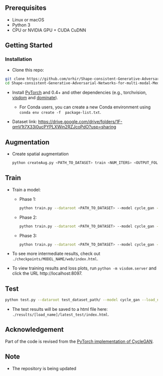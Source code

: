 ## Prerequisites
- Linux or macOS
- Python 3
- CPU or NVIDIA GPU + CUDA CuDNN

## Getting Started
### Installation

- Clone this repo:
```bash
git clone https://github.com/orhir/Shape-consistent-Generative-Adversarial-Networks-for-multi-modal-Medical-segmentation-maps
cd Shape-consistent-Generative-Adversarial-Networks-for-multi-modal-Medical-segmentation-maps
```

- Install [PyTorch](http://pytorch.org) and 0.4+ and other dependencies (e.g., torchvision, [visdom](https://github.com/facebookresearch/visdom) and [dominate](https://github.com/Knio/dominate)).
  - For Conda users, you can create a new Conda environment using `conda env create -f  package-list.txt`.

- Dataset link:
  https://drive.google.com/drive/folders/1F-qmV1t7X33i0ucPYPLXWin2RZJcoPdO?usp=sharing

## Augmentation
- Create spatial augmentation
    ```bash
    python createAug.py <PATH_TO_DATASET> train <NUM_ITERS> <OUTPUT_FOLDER_NAME
    ```
    
## Train
- Train a model:
  - Phase 1:
    ```bash
    python train.py --dataroot <PATH_TO_DATASET> --model cycle_gan --crop_size_z 32 --crop_size 256 --only_seg --max_dataset_size 200 --name phase_1 --train_phase 1 [--four_labels]
    ```
  - Phase 2:
    ```bash
    python train.py --dataroot <PATH_TO_DATASET> --model cycle_gan --crop_size_z 32 --crop_size 256 --load_seg --load_name phase_1 --max_dataset_size 200 --name phase_2 --train_phase 2 [--four_labels]
    ``` 
  - Phase 3:
    ```bash
    python train.py --dataroot <PATH_TO_DATASET> --model cycle_gan --crop_size_z 32 --crop_size 256 --load_all_networks --load_name phase_2 --max_dataset_size 200 --name phase_2 --lambda_seg_from_syn 0.5 --train_phase 3 [--four_labels]
    ``` 

- To see more intermediate results, check out `./checkpoints/MODEL_NAME/web/index.html`.
 - To view training results and loss plots, run `python -m visdom.server` and click the URL http://localhost:8097.

## Test
```bash
python test.py --dataroot test_dataset_path/ --model cycle_gan --load_name phase_3 --crop_size 128 --crop_size_z 64 [--four_labels]
```
- The test results will be saved to a html file here: `./results/[load_name]/latest_test/index.html`.
## Acknowledgement
Part of the code is revised from the [PyTorch implementation of CycleGAN](https://github.com/junyanz/pytorch-CycleGAN-and-pix2pix).

## Note
* The repository is being updated
